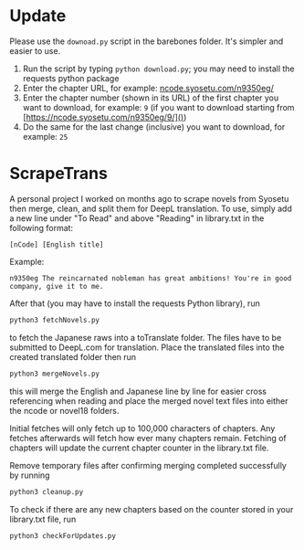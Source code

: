# Update
Please use the ```downoad.py``` script in the barebones folder. It's simpler and easier to use.
1) Run the script by typing ```python download.py```; you may need to install the requests python package
2) Enter the chapter URL, for example: [ncode.syosetu.com/n9350eg/]()
3) Enter the chapter number (shown in its URL) of the first chapter you want to download, for example: ```9``` (if you want to download starting from [https://ncode.syosetu.com/n9350eg/9/]())
4) Do the same for the last change (inclusive) you want to download, for example: ```25```

# ScrapeTrans

A personal project I worked on months ago to scrape novels from Syosetu then merge, clean, and split them for DeepL translation. To use, simply add a new line under "To Read" and above "Reading" in library.txt in the following format:

```plain
[nCode] [English title]
```

Example:

```plain
n9350eg The reincarnated nobleman has great ambitions! You're in good company, give it to me.
```

After that (you may have to install the requests Python library), run

```bash
python3 fetchNovels.py
```

to fetch the Japanese raws into a toTranslate folder. The files have to be submitted to DeepL.com for translation. Place the translated files into the created translated folder then run

```bash
python3 mergeNovels.py
```

this will merge the English and Japanese line by line for easier cross referencing when reading and place the merged novel text files into either the ncode or novel18 folders.

Initial fetches will only fetch up to 100,000 characters of chapters. Any fetches afterwards will fetch how ever many chapters remain. Fetching of chapters will update the current chapter counter in the library.txt file.

Remove temporary files after confirming merging completed successfully by running

```bash
python3 cleanup.py
```

To check if there are any new chapters based on the counter stored in your library.txt file, run

```bash
python3 checkForUpdates.py
```
